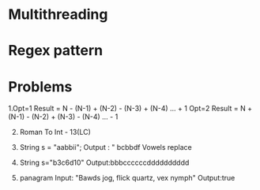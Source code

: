 # Multithreading  
# Regex pattern

# Problems
1.Opt=1
Result = N - (N-1) + (N-2) - (N-3) + (N-4)  ... + 1
Opt=2
Result = N + (N-1) - (N-2) + (N-3) - (N-4)  ... - 1

2. Roman To Int - 13(LC)

3.  String s = "aabbii";
    Output : " bcbbdf
    Vowels replace

4. String s="b3c6d10"
   Output:bbbccccccdddddddddd
   
5. panagram 
 Input: "Bawds jog, flick quartz, vex nymph"
 Output:true